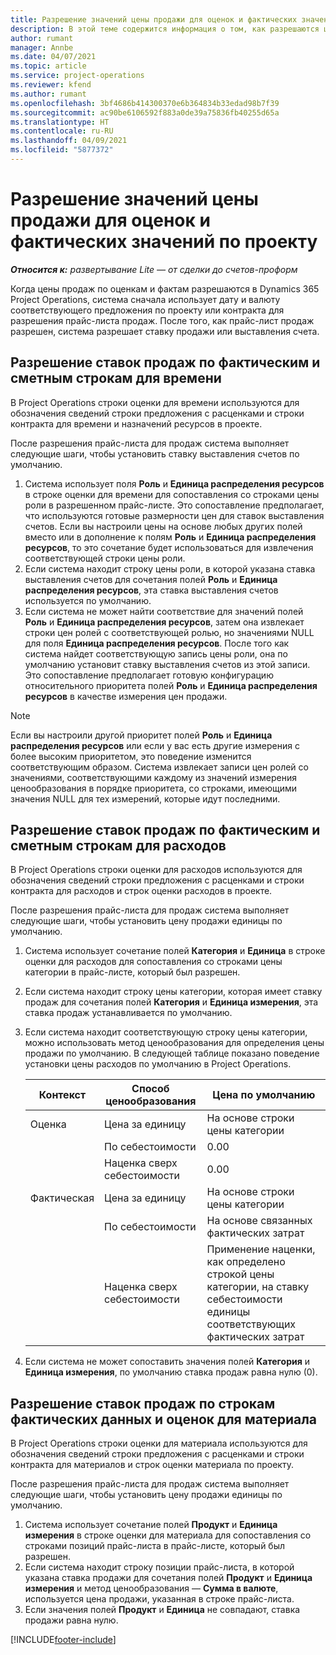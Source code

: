 ```yaml
---
title: Разрешение значений цены продажи для оценок и фактических значений по проекту
description: В этой теме содержится информация о том, как разрешаются цены продажи для оценок проекта и фактических данных.
author: rumant
manager: Annbe
ms.date: 04/07/2021
ms.topic: article
ms.service: project-operations
ms.reviewer: kfend
ms.author: rumant
ms.openlocfilehash: 3bf4686b414300370e6b364834b33edad98b7f39
ms.sourcegitcommit: ac90be6106592f883a0de39a75836fb40255d65a
ms.translationtype: HT
ms.contentlocale: ru-RU
ms.lasthandoff: 04/09/2021
ms.locfileid: "5877372"
---
```

# <a name="resolve-sales-prices-for-project-estimates-and-actuals"></a>Разрешение значений цены продажи для оценок и фактических значений по проекту

_**Относится к:** развертывание Lite — от сделки до счетов-проформ_

Когда цены продаж по оценкам и фактам разрешаются в Dynamics 365 Project Operations, система сначала использует дату и валюту соответствующего предложения по проекту или контракта для разрешения прайс-листа продаж. После того, как прайс-лист продаж разрешен, система разрешает ставку продажи или выставления счета.

## <a name="resolve-sales-rates-on-actual-and-estimate-lines-for-time"></a>Разрешение ставок продаж по фактическим и сметным строкам для времени

В Project Operations строки оценки для времени используются для обозначения сведений строки предложения с расценками и строки контракта для времени и назначений ресурсов в проекте.

После разрешения прайс-листа для продаж система выполняет следующие шаги, чтобы установить ставку выставления счетов по умолчанию.

1. Система использует поля **Роль** и **Единица распределения ресурсов** в строке оценки для времени для сопоставления со строками цены роли в разрешенном прайс-листе. Это сопоставление предполагает, что используются готовые размерности цен для ставок выставления счетов. Если вы настроили цены на основе любых других полей вместо или в дополнение к полям **Роль** и **Единица распределения ресурсов**, то это сочетание будет использоваться для извлечения соответствующей строки цены роли.
2. Если система находит строку цены роли, в которой указана ставка выставления счетов для сочетания полей **Роль** и **Единица распределения ресурсов**, эта ставка выставления счетов используется по умолчанию.
3. Если система не может найти соответствие для значений полей **Роль** и **Единица распределения ресурсов**, затем она извлекает строки цен ролей с соответствующей ролью, но значениями NULL для поля **Единица распределения ресурсов**. После того как система найдет соответствующую запись цены роли, она по умолчанию установит ставку выставления счетов из этой записи. Это сопоставление предполагает готовую конфигурацию относительного приоритета полей **Роль** и **Единица распределения ресурсов** в качестве измерения цен продажи.

> [!NOTE]
> Если вы настроили другой приоритет полей **Роль** и **Единица распределения ресурсов** или если у вас есть другие измерения с более высоким приоритетом, это поведение изменится соответствующим образом. Система извлекает записи цен ролей со значениями, соответствующими каждому из значений измерения ценообразования в порядке приоритета, со строками, имеющими значения NULL для тех измерений, которые идут последними.

## <a name="resolve-sales-rates-on-actual-and-estimate-lines-for-expense"></a>Разрешение ставок продаж по фактическим и сметным строкам для расходов

В Project Operations строки оценки для расходов используются для обозначения сведений строки предложения с расценками и строки контракта для расходов и строк оценки расходов в проекте.

После разрешения прайс-листа для продаж система выполняет следующие шаги, чтобы установить цену продажи единицы по умолчанию.

1. Система использует сочетание полей **Категория** и **Единица** в строке оценки для расходов для сопоставления со строками цены категории в прайс-листе, который был разрешен.
2. Если система находит строку цены категории, которая имеет ставку продаж для сочетания полей **Категория** и **Единица измерения**, эта ставка продаж устанавливается по умолчанию.
3. Если система находит соответствующую строку цены категории, можно использовать метод ценообразования для определения цены продажи по умолчанию. В следующей таблице показано поведение установки цены расходов по умолчанию в Project Operations.

    | Контекст | Способ ценообразования | Цена по умолчанию |
    | --- | --- | --- |
    | Оценка | Цена за единицу | На основе строки цены категории |
    | &nbsp; | По себестоимости | 0.00 |
    | &nbsp; | Наценка сверх себестоимости | 0.00 |
    | Фактическая | Цена за единицу | На основе строки цены категории |
    | &nbsp; | По себестоимости | На основе связанных фактических затрат |
    | &nbsp; | Наценка сверх себестоимости | Применение наценки, как определено строкой цены категории, на ставку себестоимости единицы соответствующих фактических затрат |

4. Если система не может сопоставить значения полей **Категория** и **Единица измерения**, по умолчанию ставка продаж равна нулю (0).

## <a name="resolving-sales-rates-on-actual-and-estimate-lines-for-material"></a>Разрешение ставок продаж по строкам фактических данных и оценок для материала

В Project Operations строки оценки для материала используются для обозначения сведений строки предложения с расценками и строки контракта для материалов и строк оценки материала по проекту.

После разрешения прайс-листа для продаж система выполняет следующие шаги, чтобы установить цену продажи единицы по умолчанию.

1. Система использует сочетание полей **Продукт** и **Единица измерения** в строке оценки для материала для сопоставления со строками позиций прайс-листа в прайс-листе, который был разрешен.
2. Если система находит строку позиции прайс-листа, в которой указана ставка продажи для сочетания полей **Продукт** и **Единица измерения** и метод ценообразования — **Сумма в валюте**, используется цена продажи, указанная в строке прайс-листа.
3. Если значения полей **Продукт** и **Единица** не совпадают, ставка продажи равна нулю.

[!INCLUDE[footer-include](../../includes/footer-banner.md)]
